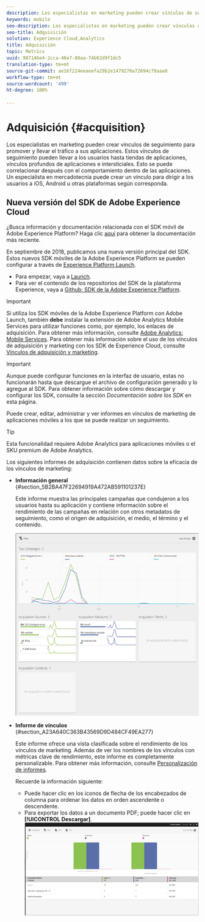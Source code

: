 ```yaml
---
description: Los especialistas en marketing pueden crear vínculos de seguimiento para promover y llevar el tráfico a sus aplicaciones. Estos vínculos de seguimiento pueden llevar a los usuarios hasta tiendas de aplicaciones, vínculos profundos de aplicaciones e intersticiales. Esto se puede correlacionar después con el comportamiento dentro de las aplicaciones. Un especialista en mercadotecnia puede crear un vínculo para dirigir a los usuarios a iOS, Android u otras plataformas según corresponda.
keywords: mobile
seo-description: Los especialistas en marketing pueden crear vínculos de seguimiento para promover y llevar el tráfico a sus aplicaciones. Estos vínculos de seguimiento pueden llevar a los usuarios hasta tiendas de aplicaciones, vínculos profundos de aplicaciones e intersticiales. Esto se puede correlacionar después con el comportamiento dentro de las aplicaciones. Un especialista en mercadotecnia puede crear un vínculo para dirigir a los usuarios a iOS, Android u otras plataformas según corresponda.
seo-title: Adquisición
solution: Experience Cloud,Analytics
title: Adquisición
topic: Metrics
uuid: 987146e4-2cca-46e7-88aa-74b62d9f1dc5
translation-type: tm+mt
source-git-commit: ae16f224eeaeefa29b2e1479270a72694c79aaa0
workflow-type: tm+mt
source-wordcount: '499'
ht-degree: 100%

---
```



# Adquisición {#acquisition}

Los especialistas en marketing pueden crear vínculos de seguimiento para promover y llevar el tráfico a sus aplicaciones. Estos vínculos de seguimiento pueden llevar a los usuarios hasta tiendas de aplicaciones, vínculos profundos de aplicaciones e intersticiales. Esto se puede correlacionar después con el comportamiento dentro de las aplicaciones. Un especialista en mercadotecnia puede crear un vínculo para dirigir a los usuarios a iOS, Android u otras plataformas según corresponda.

## Nueva versión del SDK de Adobe Experience Cloud

¿Busca información y documentación relacionada con el SDK móvil de Adobe Experience Platform? Haga clic [aquí](https://aep-sdks.gitbook.io/docs/) para obtener la documentación más reciente.

En septiembre de 2018, publicamos una nueva versión principal del SDK. Estos nuevos SDK móviles de la Adobe Experience Platform se pueden configurar a través de [Experience Platform Launch](https://www.adobe.com/es/experience-platform/launch.html).

* Para empezar, vaya a [Launch](https://launch.adobe.com/).
* Para ver el contenido de los repositorios del SDK de la plataforma Experience, vaya a [Github: SDK de la Adobe Experience Platform](https://github.com/Adobe-Marketing-Cloud/acp-sdks).

>[!IMPORTANT]
>
> Si utiliza los SDK móviles de la Adobe Experience Platform con Adobe Launch, también **debe** instalar la extensión de Adobe Analytics Mobile Services para utilizar funciones como, por ejemplo, los enlaces de adquisición. Para obtener más información, consulte [Adobe Analytics: Mobile Services](https://aep-sdks.gitbook.io/docs/using-mobile-extensions/adobe-analytics-mobile-services). Para obtener más información sobre el uso de los vínculos de adquisición y marketing con los SDK de Experience Cloud, consulte [Vínculos de adquisición y marketing](https://aep-sdks.gitbook.io/docs/using-mobile-extensions/adobe-analytics-mobile-services#acquisition-and-marketing-links).

>[!IMPORTANT]
>
>Aunque puede configurar funciones en la interfaz de usuario, estas no funcionarán hasta que descargue el archivo de configuración generado y lo agregue al SDK. Para obtener información sobre cómo descargar y configurar los SDK, consulte la sección *Documentación sobre los SDK* en esta página.

Puede crear, editar, administrar y ver informes en vínculos de marketing de aplicaciones móviles a los que se puede realizar un seguimiento.

>[!TIP]
>
>Esta funcionalidad requiere Adobe Analytics para aplicaciones móviles o el SKU premium de Adobe Analytics.

Los siguientes informes de adquisición contienen datos sobre la eficacia de los vínculos de marketing:

* **Información general** {#section_5B2BA47F22694919A472AB591101237E}

   Este informe muestra las principales campañas que condujeron a los usuarios hasta su aplicación y contiene información sobre el rendimiento de las campañas en relación con otros metadatos de seguimiento, como el origen de adquisición, el medio, el término y el contenido.

   ![](assets/acquisition_overview.png)

* **Informe de vínculos** {#section_A23A640C363B43569D9D484CF49EA277}

   Este informe ofrece una vista clasificada sobre el rendimiento de los vínculos de marketing. Además de ver los nombres de los vínculos con métricas clave de rendimiento, este informe es completamente personalizable. Para obtener más información, consulte [Personalización de informes](/help/using/usage/reports-customize/t-reports-customize.md).

   Recuerde la información siguiente:

   * Puede hacer clic en los iconos de flecha de los encabezados de columna para ordenar los datos en orden ascendente o descendente.
   * Para exportar los datos a un documento PDF; puede hacer clic en **[!UICONTROL Descargar]**.
   ![](assets/acquisition_name.png)
